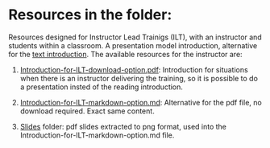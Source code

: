 # Resources in the folder:

Resources designed for Instructor Lead Trainigs (ILT), with an instructor and students within a classroom. A presentation model introduction, 
alternative for the [text introduction](01-Introduction.md). The available resources for the instructor are:

1. [Introduction-for-ILT-download-option.pdf](Introduction-for-ILT-download-option.pdf): Introduction for situations when there is an instructor delivering the training, so it is possible to do a presentation insted of the reading introduction.

2. [Introduction-for-ILT-markdown-option.md](Introduction-for-ILT-markdown-option.md): Alternative for the pdf file, no download required. Exact same content.

3. [Slides](slides/slides.md) folder: pdf slides extracted to png format, used into the Introduction-for-ILT-markdown-option.md file.